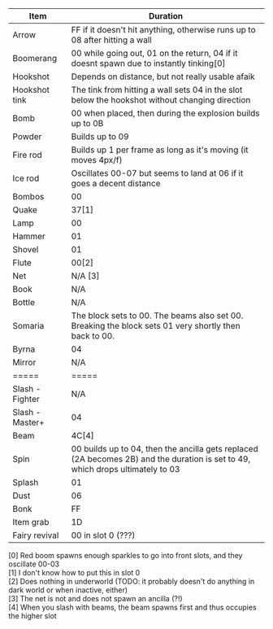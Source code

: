 | Item  | Duration |
| ----  | -------- |
| Arrow           | FF if it doesn't hit anything, otherwise runs up to 08 after hitting a wall |
| Boomerang       | 00 while going out, 01 on the return, 04 if it doesnt spawn due to instantly tinking[0] |
| Hookshot        | Depends on distance, but not really usable afaik |
| Hookshot tink   | The tink from hitting a wall sets 04 in the slot below the hookshot without changing direction |
| Bomb            | 00 when placed, then during the explosion builds up to 0B |
| Powder          | Builds up to 09 |
| Fire rod        | Builds up 1 per frame as long as it's moving (it moves 4px/f) |
| Ice rod         | Oscillates 00-07 but seems to land at 06 if it goes a decent distance |
| Bombos          | 00 |
| Quake           | 37[1] |
| Lamp            | 00 |
| Hammer          | 01 |
| Shovel          | 01 |
| Flute           | 00[2] |
| Net             | N/A [3] |
| Book            | N/A |
| Bottle          | N/A |
| Somaria         | The block sets to 00. The beams also set 00. Breaking the block sets 01 very shortly then back to 00. |
| Byrna           | 04 |
| Mirror          | N/A |
| =====           | ===== |
| Slash - Fighter | N/A |
| Slash - Master+ | 04 |
| Beam            | 4C[4] |
| Spin            | 00 builds up to 04, then the ancilla gets replaced (2A becomes 2B) and the duration is set to 49, which drops ultimately to 03 |
| Splash          | 01 |
| Dust            | 06 | 
| Bonk            | FF |
| Item grab       | 1D |
| Fairy revival   | 00 in slot 0 (???) |


[0] Red boom spawns enough sparkles to go into front slots, and they oscillate 00-03  
[1] I don't know how to put this in slot 0  
[2] Does nothing in underworld (TODO: it probably doesn't do anything in dark world or when inactive, either)  
[3] The net is not and does not spawn an ancilla (?!)  
[4] When you slash with beams, the beam spawns first and thus occupies the higher slot
